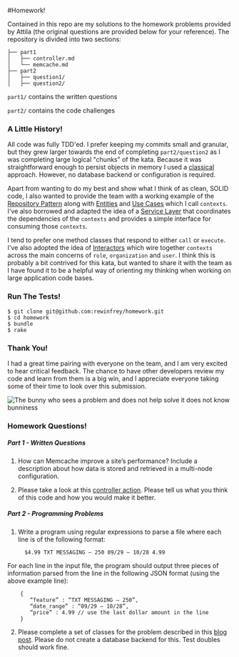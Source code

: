 #Homework!

Contained in this repo are my solutions to the homework problems provided by Attila (the original questions are provided below for your reference). The repository is divided into two sections:

    ├── part1
    │   ├── controller.md
    │   └── memcache.md
    ├── part2
    │   ├── question1/
    │   ├── question2/


`part1/` contains the written questions

`part2/` contains the code challenges


### A Little History!

All code was fully TDD'ed. I prefer keeping my commits small and granular, but they grew larger towards the end of completing `part2/question2` as I was completing large logical "chunks" of the kata. Because it was straightforward enough to persist objects in memory I used a [classical](http://martinfowler.com/articles/mocksArentStubs.html#ClassicalAndMockistTesting) approach. However, no database backend or configuration is required.

Apart from wanting to do my best and show what I think of as clean, SOLID code, I also wanted to provide the team with a working example of the [Repository Pattern](http://blog.8thlight.com/mike-ebert/2013/03/23/the-repository-pattern.html) along with [Entities](http://blog.8thlight.com/uncle-bob/2012/08/13/the-clean-architecture.html) and [Use Cases](http://blog.8thlight.com/uncle-bob/2012/08/13/the-clean-architecture.html) which I call `contexts`. I've also borrowed and adapted the idea of a [Service Layer](http://martinfowler.com/eaaCatalog/serviceLayer.html) that coordinates the dependencies of the `contexts` and provides a simple interface for consuming those `contexts`.

I tend to prefer one method classes that respond to either `call` or `execute`. I've also adopted the idea of [Interactors](http://www.infoq.com/news/2013/07/architecture_intent_frameworks) which wire together `contexts` across the main concerns of `role`, `organization` and `user`. I think this is probably a bit contrived for this kata, but wanted to share it with the team as I have found it to be a helpful way of orienting my thinking when working on large application code bases.

### Run The Tests!

    $ git clone git@github.com:rewinfrey/homework.git
    $ cd homework
    $ bundle
    $ rake

### Thank You!

I had a great time pairing with everyone on the team, and I am very excited to hear critical feedback. The chance to have other developers review my code and learn from them is a big win, and I appreciate everyone taking some of their time to look over this submission.

![The bunny who sees a problem and does not help solve it does not know bunniness](http://www.bunnyslippers.com/blog/wp-content/uploads/2013/10/fluffiest-rabbit.png)

### Homework Questions!

##### Part 1 - Written Questions

1) How can Memcache improve a site’s performance? Include a description about how data is stored and retrieved in a multi-node configuration.

2) Please take a look at this [controller action](https://gist.github.com/adomokos/31ade0b0e1ebd6889b20). Please tell us what you think of this code and how you would make it better.

##### Part 2 - Programming Problems

1) Write a program using regular expressions to parse a file where each line is of the following format:

         $4.99 TXT MESSAGING – 250 09/29 – 10/28 4.99

For each line in the input file, the program should output three pieces of information parsed from the line in the following JSON format (using the above example line):

        {
           “feature” : “TXT MESSAGING – 250”,
           “date_range” : “09/29 – 10/28”,
           “price” : 4.99 // use the last dollar amount in the line
        }

2) Please complete a set of classes for the problem described in this [blog post](http://www.adomokos.com/2012/10/the-organizations-users-roles-kata.html). Please do not create a database backend for this. Test doubles should work fine.
